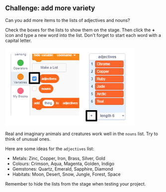 ## Challenge: add more variety

Can you add more items to the lists of adjectives and nouns?

Check the boxes for the lists to show them on the stage. Then click the **+** icon and type a new word into the list. Don't forget to start each word with a capital letter.

![screenshot](images/usernames-add.png)

Real and imaginary animals and creatures work well in the `nouns` list. Try to think of unusual ones.

Here are some ideas for the `adjectives` list:

+ Metals: Zinc, Copper, Iron, Brass, Silver, Gold
+ Colours: Crimson, Aqua, Magenta, Golden, Indigo
+ Gemstones: Quartz, Emerald, Sapphire, Diamond
+ Habitats: Moon, Desert, Snow, Jungle, Forest, Space

Remember to hide the lists from the stage when testing your project.